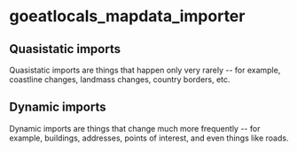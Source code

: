 # goeatlocals_mapdata_importer

## Quasistatic imports

Quasistatic imports are things that happen only very rarely -- for example, coastline changes, landmass changes, country borders, etc.

## Dynamic imports

Dynamic imports are things that change much more frequently -- for example, buildings, addresses, points of interest, and even things like roads.
